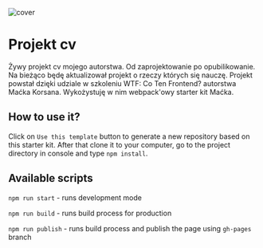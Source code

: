 ![cover]("/src/assets/img/img_2139.png")

# Projekt cv

Żywy projekt cv mojego autorstwa. Od zaprojektowanie po opubilikowanie.
Na bieżąco będę aktualizował projekt o rzeczy których się nauczę.
Projekt powstał dzięki udziale w szkoleniu WTF: Co Ten Frontend? autorstwa Maćka Korsana.
Wykożystuję w nim webpack'owy starter kit Maćka.

## How to use it?

Click on `Use this template` button to generate a new repository based on this starter kit. After that clone it to your computer, go to the project directory in console and type `npm install`.

## Available scripts

`npm run start` - runs development mode

`npm run build` - runs build process for production

`npm run publish` - runs build process and publish the page using `gh-pages` branch
